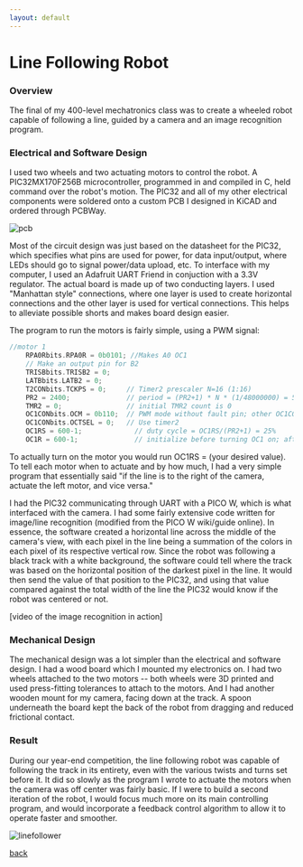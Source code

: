 ```yaml
---
layout: default
---
```


# Line Following Robot

### Overview

The final of my 400-level mechatronics class was to create a wheeled robot capable of following a line, guided by a camera and an image recognition program.

### Electrical and Software Design

I used two wheels and two actuating motors to control the robot. A PIC32MX170F256B microcontroller, programmed in and compiled in C, held command over the robot's motion. The PIC32 and all of my other electrical components were soldered onto a custom PCB I designed in KiCAD and ordered through PCBWay.

![pcb](pics/pcb.png)

Most of the circuit design was just based on the datasheet for the PIC32, which specifies what pins are used for power, for data input/output, where LEDs should go to signal power/data upload, etc. To interface with my computer, I used an Adafruit UART Friend in conjuction with a 3.3V regulator. The actual board is made up of two conducting layers. I used "Manhattan style" connections, where one layer is used to create horizontal connections and the other layer is used for vertical connections. This helps to alleviate possible shorts and makes board design easier.

The program to run the motors is fairly simple, using a PWM signal:

```C
//motor 1
    RPA0Rbits.RPA0R = 0b0101; //Makes A0 OC1
    // Make an output pin for B2
    TRISBbits.TRISB2 = 0;
    LATBbits.LATB2 = 0;
    T2CONbits.TCKPS = 0;     // Timer2 prescaler N=16 (1:16)
    PR2 = 2400;              // period = (PR2+1) * N * (1/48000000) = 50Hz, has to be less than 65000
    TMR2 = 0;                // initial TMR2 count is 0
    OC1CONbits.OCM = 0b110;  // PWM mode without fault pin; other OC1CON bits are defaults
    OC1CONbits.OCTSEL = 0;   // Use timer2
    OC1RS = 600-1;             // duty cycle = OC1RS/(PR2+1) = 25%
    OC1R = 600-1;              // initialize before turning OC1 on; afterward it is read-only
```

To actually turn on the motor you would run OC1RS = (your desired value). To tell each motor when to actuate and by how much, I had a very simple program that essentially said "if the line is to the right of the camera, actuate the left motor, and vice versa."

I had the PIC32 communicating through UART with a PICO W, which is what interfaced with the camera. I had some fairly extensive code written for image/line recognition (modified from the PICO W wiki/guide online). In essence, the software created a horizontal line across the middle of the camera's view, with each pixel in the line being a summation of the colors in each pixel of its respective vertical row. Since the robot was following a black track with a white background, the software could tell where the track was based on the horizontal position of the darkest pixel in the line. It would then send the value of that position to the PIC32, and using that value compared against the total width of the line the PIC32 would know if the robot was centered or not.

[video of the image recognition in action]

### Mechanical Design

The mechanical design was a lot simpler than the electrical and software design. I had a wood board which I mounted my electronics on. I had two wheels attached to the two motors -- both wheels were 3D printed and used press-fitting tolerances to attach to the motors. And I had another wooden mount for my camera, facing down at the track. A spoon underneath the board kept the back of the robot from dragging and reduced frictional contact.

### Result

During our year-end competition, the line following robot was capable of following the track in its entirety, even with the various twists and turns set before it. It did so slowly as the program I wrote to actuate the motors when the camera was off center was fairly basic. If I were to build a second iteration of the robot, I would focus much more on its main controlling program, and would incorporate a feedback control algorithm to allow it to operate faster and smoother.

![linefollower](pics/linefollower.png)

[back](./)
